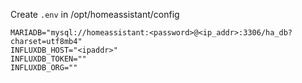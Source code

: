 Create `.env` in /opt/homeassistant/config
```
MARIADB="mysql://homeassistant:<password>@<ip_addr>:3306/ha_db?charset=utf8mb4"
INFLUXDB_HOST="<ipaddr>"
INFLUXDB_TOKEN=""
INFLUXDB_ORG=""
```
